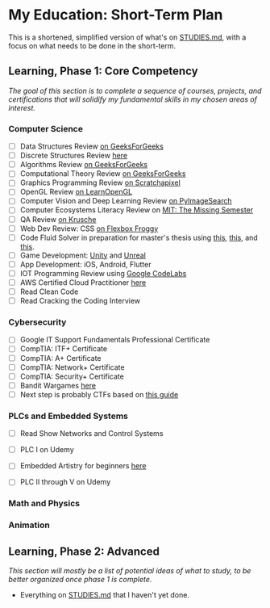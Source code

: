 # My Education: Short-Term Plan

This is a shortened, simplified version of what's on [STUDIES.md](https://github.com/MasqueradeOfSilence/MasqueradeOfSilence/blob/main/STUDIES.md), with a focus on what needs to be done in the short-term. 

## Learning, Phase 1: Core Competency
*The goal of this section is to complete a sequence of courses, projects, and certifications that will solidify my fundamental skills in my chosen areas of interest.*

### Computer Science

- [ ] Data Structures Review [on GeeksForGeeks](https://www.geeksforgeeks.org/data-structures/)
- [ ] Discrete Structures Review [here](http://discrete.openmathbooks.org/dmoi3/dmoi.html)
- [ ] Algorithms Review [on GeeksForGeeks](https://www.geeksforgeeks.org/fundamentals-of-algorithms/)
- [ ] Computational Theory Review [on GeeksForGeeks](https://www.geeksforgeeks.org/theory-of-computation-automata-tutorials/)
- [ ] Graphics Programming Review [on Scratchapixel](https://www.scratchapixel.com/)
- [ ] OpenGL Review [on LearnOpenGL](https://learnopengl.com/)
- [ ] Computer Vision and Deep Learning Review [on PyImageSearch](https://pyimagesearch.com/start-here/)
- [ ] Computer Ecosystems Literacy Review on [MIT: The Missing Semester](https://missing.csail.mit.edu/)
- [ ] QA Review [on Krusche](https://kruschecompany.com/quality-assurance-in-projects/)
- [ ] Web Dev Review: CSS [on Flexbox Froggy](https://flexboxfroggy.com/)
- [ ] Code Fluid Solver in preparation for master's thesis using [this](https://shahriyarshahrabi.medium.com/gentle-introduction-to-fluid-simulation-for-programmers-and-technical-artists-7c0045c40bac), [this](https://jamie-wong.com/2016/08/05/webgl-fluid-simulation/), and [this](https://cg.informatik.uni-freiburg.de/intern/seminar/gridFluids_fluid_flow_for_the_rest_of_us.pdf). 
- [ ] Game Development: [Unity](https://www.raywenderlich.com/gametech/paths/learn) and [Unreal](https://www.raywenderlich.com/31800833-unreal-engine-5-tutorial-for-beginners-getting-started)
- [ ] App Development: iOS, Android, Flutter
- [ ] IOT Programming Review using [Google CodeLabs](https://codelabs.developers.google.com/)
- [ ] AWS Certified Cloud Practitioner [here](https://aws.amazon.com/certification/certified-cloud-practitioner/)
- [ ] Read Clean Code
- [ ] Read Cracking the Coding Interview

### Cybersecurity

- [ ] Google IT Support Fundamentals Professional Certificate
- [ ] CompTIA: ITF+ Certificate
- [ ] CompTIA: A+ Certificate
- [ ] CompTIA: Network+ Certificate
- [ ] CompTIA: Security+ Certificate
- [ ] Bandit Wargames [here](https://overthewire.org/wargames/bandit/)
- [ ] Next step is probably CTFs based on [this guide](https://tcm-sec.com/so-you-want-to-be-a-hacker-2021-edition/)

### PLCs and Embedded Systems

- [ ] Read Show Networks and Control Systems
- [ ] PLC I on Udemy
- [ ] Embedded Artistry for beginners [here](https://embeddedartistry.com/beginners/)
- [ ] PLC II through V on Udemy


### Math and Physics

### Animation

## Learning, Phase 2: Advanced

*This section will mostly be a list of potential ideas of what to study, to be better organized once phase 1 is complete.*

- Everything on [STUDIES.md](https://github.com/MasqueradeOfSilence/MasqueradeOfSilence/blob/main/STUDIES.md) that I haven't yet done. 
